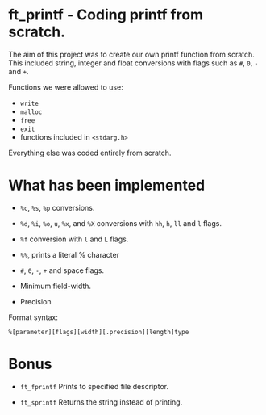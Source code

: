 # ft_printf - Coding printf from scratch.

The aim of this project was to create our own printf function from scratch. This included string, integer and float conversions with flags such as ```#```, ```0```, ```-``` and ```+```.

Functions we were allowed to use:

* ```write```
* ```malloc```
* ```free```
* ```exit```
* functions included in ```<stdarg.h>```

Everything else was coded entirely from scratch.

# What has been implemented

* ```%c```, ```%s```, ```%p```  conversions.

* ```%d```, ```%i```, ```%o```, ```u```, ```%x```, and ```%X``` conversions with ```hh```, ```h```, ```ll``` and ```l``` flags.

* ```%f``` conversion with ```l``` and ```L``` flags.

* ```%%```, prints a literal % character

* ```#```, ```0```, ```-```, ```+``` and space flags.

* Minimum field-width.

* Precision

Format syntax:

```
%[parameter][flags][width][.precision][length]type
```

# Bonus

* ```ft_fprintf``` Prints to specified file descriptor.

* ```ft_sprintf``` Returns the string instead of printing.


